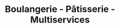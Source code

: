 ---
title: "Boulangerie - Pâtisserie - Multiservices"
url: /dun-le-poelier/boulangerie-patisserie-multiservices/
shop: boulangerie
---